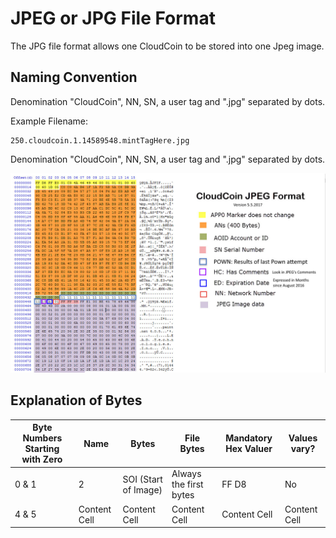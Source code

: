 # JPEG or JPG File Format
The JPG file format allows one CloudCoin to be stored into one Jpeg image. 

## Naming Convention

Denomination "CloudCoin", NN, SN, a user tag and ".jpg" separated by dots.

Example Filename:
```
250.cloudcoin.1.14589548.mintTagHere.jpg
```
Denomination "CloudCoin", NN, SN, a user tag and ".jpg" separated by dots.


![JPEG Format](jpegformat.jpg)

## Explanation of Bytes

| Byte Numbers Starting with Zero | Name  | Bytes | File Bytes  | Mandatory Hex Valuer | Values vary? | 
| ------------- | ------------- | ------------- | ------------- | ------------- | ------------- |
| 0 & 1   |2 | SOI (Start of Image) | Always the first bytes  | FF D8   | No |
| 4 & 5  | Content Cell  | Content Cell  | Content Cell  | Content Cell  | Content Cell  |


